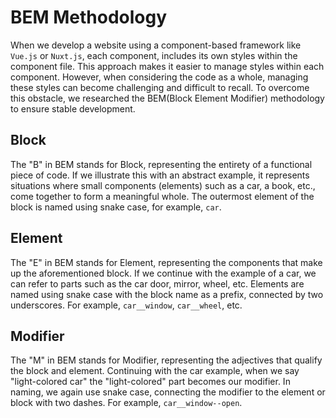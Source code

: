 # BEM Methodology

When we develop a website using a component-based framework like `Vue.js` or
`Nuxt.js`, each component, includes its own styles within the component file.
This approach makes it easier to manage styles within each component. However,
when considering the code as a whole, managing these styles can become
challenging and difficult to recall. To overcome this obstacle, we researched
the BEM(Block Element Modifier) methodology to ensure stable development.

## Block

The "B" in BEM stands for Block, representing the entirety of a functional piece
of code. If we illustrate this with an abstract example, it represents
situations where small components (elements) such as a car, a book, etc., come
together to form a meaningful whole. The outermost element of the block is named
using snake case, for example, `car`.

## Element

The "E" in BEM stands for Element, representing the components that make up the
aforementioned block. If we continue with the example of a car, we can refer to
parts such as the car door, mirror, wheel, etc. Elements are named using snake
case with the block name as a prefix, connected by two underscores. For example,
`car__window`, `car__wheel`, etc.

## Modifier

The "M" in BEM stands for Modifier, representing the adjectives that qualify the
block and element. Continuing with the car example, when we say "light-colored
car" the "light-colored" part becomes our modifier. In naming, we again use
snake case, connecting the modifier to the element or block with two dashes. For
example, `car__window--open`.
